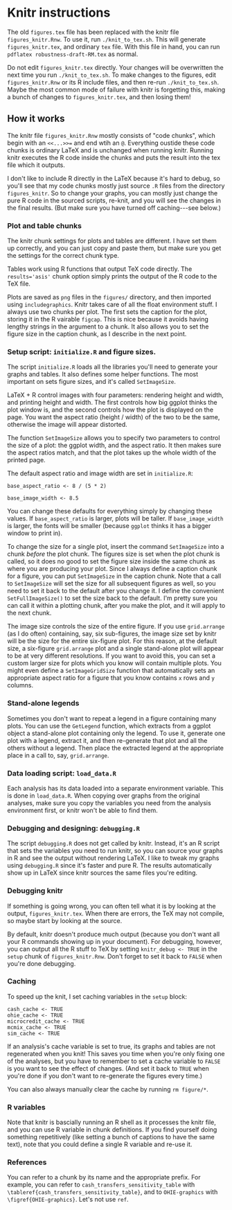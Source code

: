 # Knitr instructions

The old `figures.tex` file has been replaced with the knitr file
`figures_knitr.Rnw`.  To use it, run `./knit_to_tex.sh`.  This will
generate `figures_knitr.tex`, and ordinary `tex` file.  With this file in
hand, you can run `pdflatex robustness-draft-RM.tex` as normal.

Do not edit `figures_knitr.tex` directly.  Your changes will be overwritten the
next time you run `./knit_to_tex.sh`.  To make changes to the figures, edit
`figures_knitr.Rnw` or its R include files, and then re-run `./knit_to_tex.sh`.
Maybe the most common mode of failure with knitr is forgetting this, making a
bunch of changes to `figures_knitr.tex`, and then losing them!

## How it works

The knitr file `figures_knitr.Rnw` mostly consists of "code chunks", which begin
with an `<<...>>=` and end wtih an `@`.  Everything oustide these code chunks is
ordinary LaTeX and is unchanged when running knitr.  Running knitr executes the
R code inside the chunks and puts the result into the tex file which it outputs.

I don't like to include R directly in the LaTeX because it's hard to debug,
so you'll see that my code chunks mostly just source `.R` files from the
directory `figures_knitr`.  So to change your graphs, you can mostly
just change the pure R code in the sourced scripts, re-knit, and you will
see the changes in the final results.  (But make sure you have turned
off caching---see below.)

### Plot and table chunks

The knitr chunk settings for plots and tables are different.  I have set
them up correctly, and you can just copy and paste them, but make sure
you get the settings for the correct chunk type.

Tables work using R functions that output TeX code directly.  The
`results='asis'` chunk option simply prints the output of the R code
to the TeX file.

Plots are saved as `png` files in the `figures/` directory, and then imported
using `includegraphics`.  Knitr takes care of all the float environment stuff. I
always use two chunks per plot.  The first sets the caption for the plot,
storing it in the R vairable `figcap`.  This is nice because it avoids having
lengthy strings in the argument to a chunk.  It also allows you to set the
figure size in the caption chunk, as I describe in the next point.

### Setup script: `initialize.R` and figure sizes.

The script `initialize.R` loads all the libraries you'll need to generate
your graphs and tables.  It also defines some helper functions.
The most important on sets figure sizes, and it's called
`SetImageSize`.

LaTeX + R control images with four parameters: rendering height and width, and
printing height and width.  The first controls how big ggplot thinks the plot
window is, and the second controls how the plot is displayed on the page.  You
want the aspect ratio (height / width) of the two to be the same, otherwise the
image will appear distorted.

The function `SetImageSize` allows you to specify two parameters to control
the size of a plot: the ggplot width, and the aspect ratio.  It then
makes sure the aspect ratios match, and that the plot takes up the whole
width of the printed page.

The default aspect ratio and image width are set in `initialize.R`:

```
base_aspect_ratio <- 8 / (5 * 2)

base_image_width <- 8.5
```

You can change these defaults for everything simply by changing these values.
If `base_aspect_ratio` is larger, plots will be taller.  If `base_image_width`
is larger, the fonts will be smaller (because `ggplot` thinks it has a
bigger window to print in).

To change the size for a single plot, insert the command `SetImageSize` into a
chunk _before_ the plot chunk.  The figures size is set when the plot chunk is
called, so it does no good to set the figure size inside the same chunk as where
you are producing your plot. Since I always define a caption chunk for a figure,
you can put `SetImageSize` in the caption chunk.  Note that a call to
`SetImageSize` will set the size for all subsequent figures as well, so you need
to set it back to the default after you change it.  I define the convenient
`SetFullImageSize()` to set the size back to the default.  I'm pretty sure you
can call it within a plotting chunk, after you make the plot, and it will apply
to the next chunk.

The image size controls the size of the entire figure.  If you use
`grid.arrange` (as I do often) containing, say, six sub-figures, the image
size set by knitr will be the size for the entire six-figure plot.  For this
reason, at the default size, a six-figure `grid.arrange` plot and a single
stand-alone plot will appear to be at very different resolutions.  If you
want to avoid this, you can set a custom larger size for plots which you
know will contain multiple plots.  You might even define a `SetImageGridSize`
function that automatically sets an appropriate aspect ratio for a figure
that you know contains `x` rows and `y` columns.

### Stand-alone legends

Sometimes you don't want to repeat a legend in a figure containing
many plots.  You can use the `GetLegend` function, which extracts
from a ggplot object a stand-alone plot containing only the legend.
To use it, generate one plot with a legend, extract it, and then re-generate
that plot and all the others without a legend.  Then place the extracted
legend at the appropriate place in a call to, say, `grid.arrange`.

### Data loading script: `load_data.R`

Each analysis has its data loaded into a separate environment variable.
This is done in `load_data.R`.  When copying over graphs from the original
analyses, make sure you copy the variables you need from the analysis
environment first, or knitr won't be able to find them.

### Debugging and designing: `debugging.R`

The script `debugging.R` does not get called by knitr.  Instead, it's an
R script that sets the variables you need to run knitr, so you can source
your graphs in R and see the output without rendering LaTeX.  I like to
tweak my graphs using `debugging.R` since it's faster and pure R.  The
results automatically show up in LaTeX since knitr sources the same files
you're editing.

### Debugging knitr

If something is going wrong, you can often tell what it is by looking at
the output, `figures_knitr.tex`.  When there are errors, the TeX may not
compile, so maybe start by looking at the source.

By default, knitr doesn't produce much output (because you don't want all
your R commands showing up in your document).  For debugging, however,
you can output all the R stuff to TeX by setting `knitr_debug <- TRUE`
in the `setup` chunk of `figures_knitr.Rnw`.  Don't forget to set it back
to `FALSE` when you're done debugging.

### Caching

To speed up the knit, I set caching variables in the `setup` block:

```
cash_cache <- TRUE
ohie_cache <- TRUE
microcredit_cache <- TRUE
mcmix_cache <- TRUE
sim_cache <- TRUE
```

If an analysis's cache variable is set to true, its graphs and tables are not
regenerated when you knit!  This saves you time when you're only fixing one of
the analyses, but you have to remember to set a cache variable to `FALSE` is you
want to see the effect of changes.  (And set it back to `TRUE` when you're done
if you don't want to re-generate the figures every time.)

You can also always manually clear the cache by running `rm figure/*`.

### R variables

Note that knitr is bascially running an R shell as it processes the knitr
file, and you can use R variable in chunk definitions.  If you find yourself
doing something repetitively (like setting a bunch of captions to have
the same text), note that you could define a single R variable and
re-use it.

### References

You can refer to a chunk by its name and the appropriate prefix.  For
example, you can refer to `cash_transfers_sensitivity_table` with
`\tableref{cash_transfers_sensitivity_table}`, and to
`OHIE-graphics` with `\figref{OHIE-graphics}`.  Let's not use `ref`.
